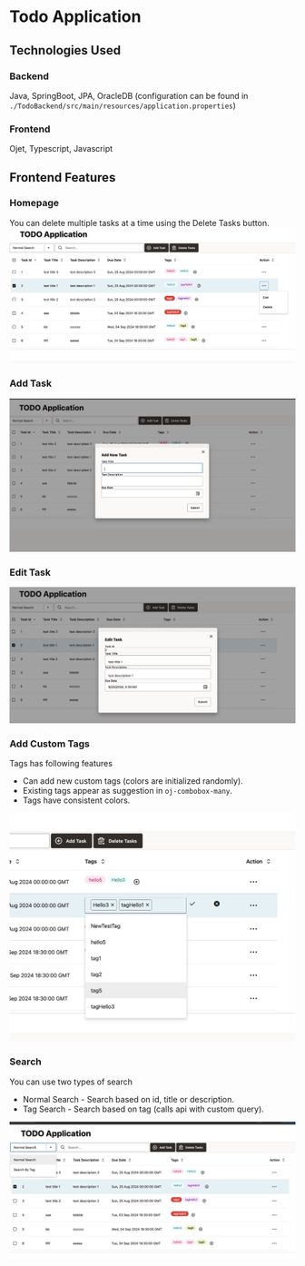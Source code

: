 # Todo Application
## Technologies Used
### Backend
Java, SpringBoot, JPA, OracleDB (configuration can be found in `./TodoBackend/src/main/resources/application.properties`)

### Frontend
Ojet, Typescript, Javascript

## Frontend Features
### Homepage
You can delete multiple tasks at a time using the Delete Tasks button.
![Todo Homepage](./images/todo_homepage.png)
### Add Task
![Add Task](./images/todo_addtask.png)
### Edit Task
![Edit Task](./images/todo_edittask.png)
### Add Custom Tags
Tags has following features
- Can add new custom tags (colors are initialized randomly).
- Existing tags appear as suggestion in `oj-combobox-many`.
- Tags have consistent colors.

![Custom Tags](./images/todo_tags.png)
### Search
You can use two types of search
- Normal Search - Search based on id, title or description.
- Tag Search - Search based on tag (calls api with custom query).

![Search](./images/todo_search.png)